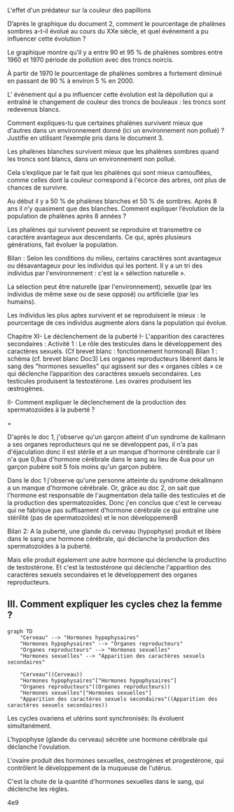 L'effet d'un prédateur sur la couleur des papillons

D’après le graphique du document 2, comment le pourcentage de phalènes sombres a-t-il évolué au cours du XXe siècle, et quel événement a pu influencer cette évolution ?

Le graphique montre qu’il y a entre 90 et 95 % de phalènes sombres entre 1960 et 1970 période de pollution avec des troncs noircis.

À partir de 1970 le pourcentage de phalènes sombres a fortement diminué en passant de 90 % à environ 5 % en 2000.

L’ événement qui a pu influencer cette évolution est la dépollution qui a entraîné le changement de couleur des troncs de bouleaux : les troncs sont redevenus blancs.

Comment expliques-tu que certaines phalènes survivent mieux que d'autres dans un environnement donné (ici un environnement non pollué) ? Justifie en utilisant l’exemple pris dans le document 3.

Les phalènes blanches survivent mieux que les phalènes sombres quand les troncs sont blancs, dans un environnement non pollué.

Cela s’explique par le fait que les phalènes qui sont mieux camouflées, comme celles dont la couleur correspond à l'écorce des arbres, ont plus de chances de survivre.

Au début il y a 50 % de phalènes blanches et 50 % de sombres. Après 8 ans il n’y quasiment que des blanches. Comment expliquer l’évolution de la population de phalènes après 8 années ?

Les phalènes qui survivent peuvent se reproduire et transmettre ce caractère avantageux aux descendants. Ce qui, après plusieurs générations, fait évoluer la population.

Bilan : Selon les conditions du milieu, certains caractères sont avantageux ou désavantageux pour les individus qui les portent. Il y a un tri des individus par l'environnement : c'est la « sélection naturelle ».

La sélection peut être naturelle (par l'environnement), sexuelle (par les individus de même sexe ou de sexe opposé) ou artificielle (par les humains).

Les individus les plus aptes survivent et se reproduisent le mieux : le pourcentage de ces individus augmente alors dans la population qui évolue.

Chapitre XI- Le déclenchement de la puberté
I- L'apparition des caractères secondaires :
Activité 1 : Le rôle des testicules dans le développement des caractères sexuels. (Cf brevet blanc : fonctionnement hormonal)
Bilan 1 : schéma (cf. brevet blanc Doc3)
Les organes reproducteurs libèrent dans le sang des "hormones sexuelles" qui agissent sur des « organes cibles » ce qui déclenche l’apparition des caractères sexuels secondaires. Les testicules produisent la testostérone. Les ovaires produisent les œstrogènes.
 
II- Comment expliquer le déclenchement de la production des spermatozoïdes à la puberté ?

=

D'après le doc 1, j'observe qu'un garçon atteint d'un syndrome de kallmann a ses organes reproducteurs qui ne se développent pas, il n'a pas d'éjaculation donc il est stérile et a un manque d'hormone cérébrale car il n'a que 0,8ua d'hormone cérébrale dans le sang au lieu de 4ua pour un garçon pubère soit 5 fois moins qu'un garçon pubère.

Dans le doc 1 j'observe qu'une personne atteinte du syndrome dekallmann a un manque d'hormone cérébrale.
Or, grâce au doc 2, on sait que l'hormone est responsable de l'augmentation dela taille des testicules et de la production des spermatozoïdes.
Donc j'en conclus que c'est le cerveau qui ne fabrique pas suffisament d'hormone cérébrale ce qui entraîne une stérilité (pas de spermatozoïdes) et le non développemenB

Bilan 2:
A la puberté, une glande du cerveau (hypophyse) produit et libère dans le sang une hormone cérébrale, qui déclanche la production des spermatozoïdes à la puberté.

Mais elle produit également une autre hormone qui déclenche la productino de testostérone.
Et c'est la testostérone qui déclenche l'apparition des caractères sexuels secondaires et le développement des organes reproducteurs.

## III. Comment expliquer les cycles chez la femme ?


```mermaid
graph TD
    "Cerveau" --> "Hormones hypophysaires"
    "Hormones hypophysaires" --> "Organes reproducteurs"
    "Organes reproducteurs" --> "Hormones sexuelles"
    "Hormones sexuelles" --> "Apparition des caractères sexuels secondaires"

    "Cerveau"((Cerveau))
    "Hormones hypophysaires"["Hormones hypophysaires"]
    "Organes reproducteurs"((Organes reproducteurs))
    "Hormones sexuelles"["Hormones sexuelles"]
    "Apparition des caractères sexuels secondaires"((Apparition des caractères sexuels secondaires))

```


Les cycles ovariens et utérins sont synchronisés: ils évoluent simultanément.

L'hypophyse (glande du cerveau) sécrète une hormone cérébrale qui déclanche l'ovulation.

L'ovaire produit des hormones sexuelles, oestrogènes et progestérone, qui contrôlent le développement de la muqueuse de l'utérus.

C'est la chute de la quantité d'hormones sexuelles dans le sang, qui déclenche les règles.


4e9

